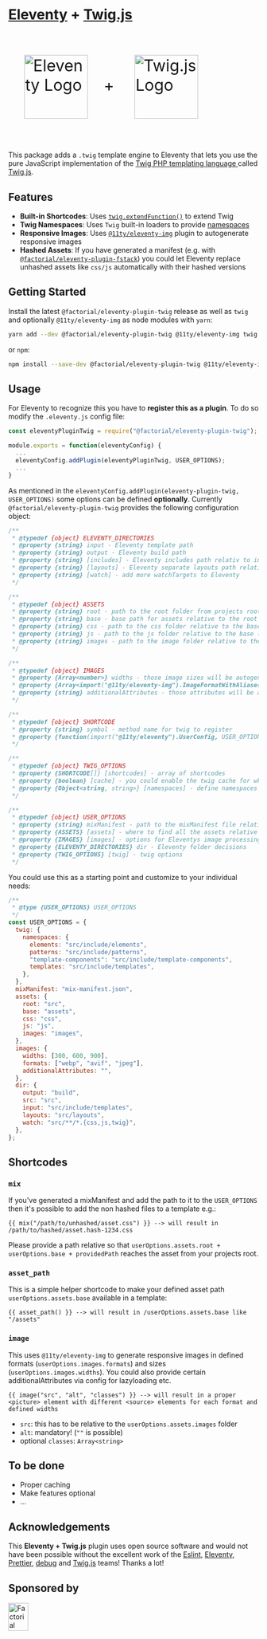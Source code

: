 # [Eleventy](https://www.11ty.dev) + [Twig.js](https://github.com/twigjs/twig.js/)

<p style="font-size: 2rem">
<img
  style="margin:2rem; width:8rem; height:8rem;"
  align="center"
  width="128"
  height="128"
  alt="Eleventy Logo"
  src="https://camo.githubusercontent.com/124e337fb005b0e70eb3758b431b051eaf5419b3a709062fbcce6d661a6ea116/68747470733a2f2f7777772e313174792e6465762f696d672f6c6f676f2d6769746875622e737667">+
<img
  style="margin:2rem; width:8rem; height:8rem;"
  align="center"
  width="128"
  height="128"
  alt="Twig.js Logo"
  src="https://user-images.githubusercontent.com/3282350/29336704-ab1be05c-81dc-11e7-92e5-cf11cca7b344.png">
</p>

This package adds a `.twig` template engine to Eleventy that lets you use the pure JavaScript implementation of the [Twig PHP templating language ](http://twig.sensiolabs.org/) called [Twig.js](https://github.com/twigjs/twig.js/).

## Features

- **Built-in Shortcodes**: Uses [`twig.extendFunction()`](https://twig.symfony.com/doc/2.x/advanced.html) to extend Twig
- **Twig Namespaces**: Uses `Twig` built-in loaders to provide [namespaces](https://twig.symfony.com/doc/3.x/api.html#built-in-loaders)
- **Responsive Images**: Uses [`@11ty/eleventy-img`](https://github.com/11ty/eleventy-img) plugin to autogenerate responsive images
- **Hashed Assets**: If you have generated a manifest (e.g. with [`@factorial/eleventy-plugin-fstack`](https://github.com/factorial-io/eleventy-plugin-fstack)) you could let Eleventy replace unhashed assets like `css/js` automatically with their hashed versions

## Getting Started

Install the latest `@factorial/eleventy-plugin-twig` release as well as `twig` and optionally `@11ty/eleventy-img` as node modules with `yarn`:

```sh
yarn add --dev @factorial/eleventy-plugin-twig @11ty/eleventy-img twig
```

or `npm`:

```sh
npm install --save-dev @factorial/eleventy-plugin-twig @11ty/eleventy-img twig
```

## Usage

For Eleventy to recognize this you have to **register this as a plugin**. To do so modify the `.eleventy.js` config file:

```js
const eleventyPluginTwig = require("@factorial/eleventy-plugin-twig");

module.exports = function(eleventyConfig) {
  ...
  eleventyConfig.addPlugin(eleventyPluginTwig, USER_OPTIONS);
  ...
}
```

As mentioned in the `eleventyConfig.addPlugin(eleventy-plugin-twig, USER_OPTIONS)` some options can be defined **optionally**. Currently `@factorial/eleventy-plugin-twig` provides the following configuration object:

```js
/**
 * @typedef {object} ELEVENTY_DIRECTORIES
 * @property {string} input - Eleventy template path
 * @property {string} output - Eleventy build path
 * @property {string} [includes] - Eleventy includes path relativ to input
 * @property {string} [layouts] - Eleventy separate layouts path relative to input
 * @property {string} [watch] - add more watchTargets to Eleventy
 */

/**
 * @typedef {object} ASSETS
 * @property {string} root - path to the root folder from projects root (e.g. src)
 * @property {string} base - base path for assets relative to the root folder (e.g. assets)
 * @property {string} css - path to the css folder relative to the base (e.g. css)
 * @property {string} js - path to the js folder relative to the base (e.g. js)
 * @property {string} images - path to the image folder relative to the base (e.g. images)
 */

/**
 * @typedef {object} IMAGES
 * @property {Array<number>} widths - those image sizes will be autogenereated / aspect-ratio will be respected
 * @property {Array<import("@11ty/eleventy-img").ImageFormatWithAliases>} formats - jpeg/avif/webp/png/gif
 * @property {string} additionalAttributes - those attributes will be added to the image element
 */

/**
 * @typedef {object} SHORTCODE
 * @property {string} symbol - method name for twig to register
 * @property {function(import("@11ty/eleventy").UserConfig, USER_OPTIONS, ...* ):any} callback - callback which is called by twig
 */

/**
 * @typedef {object} TWIG_OPTIONS
 * @property {SHORTCODE[]} [shortcodes] - array of shortcodes
 * @property {boolean} [cache] - you could enable the twig cache for whatever reasons here
 * @property {Object<string, string>} [namespaces] - define namespaces to include/extend templates more easily by "@name"
 */

/**
 * @typedef {object} USER_OPTIONS
 * @property {string} mixManifest - path to the mixManifest file relative to the build folder
 * @property {ASSETS} [assets] - where to find all the assets relative to the build folder
 * @property {IMAGES} [images] - options for Eleventys image processing
 * @property {ELEVENTY_DIRECTORIES} dir - Eleventy folder decisions
 * @property {TWIG_OPTIONS} [twig] - twig options
 */
```

You could use this as a starting point and customize to your individual needs:

```js
/**
 * @type {USER_OPTIONS} USER_OPTIONS
 */
const USER_OPTIONS = {
  twig: {
    namespaces: {
      elements: "src/include/elements",
      patterns: "src/include/patterns",
      "template-components": "src/include/template-components",
      templates: "src/include/templates",
    },
  },
  mixManifest: "mix-manifest.json",
  assets: {
    root: "src",
    base: "assets",
    css: "css",
    js: "js",
    images: "images",
  },
  images: {
    widths: [300, 600, 900],
    formats: ["webp", "avif", "jpeg"],
    additionalAttributes: "",
  },
  dir: {
    output: "build",
    src: "src",
    input: "src/include/templates",
    layouts: "src/layouts",
    watch: "src/**/*.{css,js,twig}",
  },
};
```

## Shortcodes

### `mix`

If you've generated a mixManifest and add the path to it to the `USER_OPTIONS` then it's possible to add the non hashed files to a template e.g.:

```twig
{{ mix("/path/to/unhashed/asset.css") }} --> will result in /path/to/hashed/asset.hash-1234.css
```

Please provide a path relative so that `userOptions.assets.root + userOptions.base + providedPath` reaches the asset from your projects root.

### `asset_path`

This is a simple helper shortcode to make your defined asset path `userOptions.assets.base` available in a template:

```twig
{{ asset_path() }} --> will result in /userOptions.assets.base like "/assets"
```

### `image`

This uses `@11ty/eleventy-img` to generate responsive images in defined formats (`userOptions.images.formats`) and sizes (`userOptions.images.widths`). You could also provide certain additionalAttributes via config for lazyloading etc.

```twig
{{ image("src", "alt", "classes") }} --> will result in a proper <picture> element with different <source> elements for each format and defined widths
```

- `src`: this has to be relative to the `userOptions.assets.images` folder
- `alt`: mandatory! (`""` is possible)
- optional `classes`: `Array<string>`

## To be done

- Proper caching
- Make features optional
- ...

## Acknowledgements

This **Eleventy + Twig.js** plugin uses open source software and would not have been possible without the excellent work of the [Eslint](https://babeljs.io/team), [Eleventy](https://www.11ty.dev/docs/credits/), [Prettier](https://unifiedjs.com/community/member/), [debug](https://github.com/debug-js/debug) and [Twig.js](https://github.com/twigjs/twig.js/) teams! Thanks a lot!

## Sponsored by

<a href="https://factorial.io"><img src="https://logo.factorial.io/color.png" width="40" height="56" alt="Factorial"></a>
